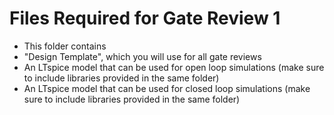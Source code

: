 # Files Required for Gate Review 1

- This folder contains
 - "Design Template", which you will use for all gate reviews
 - An LTspice model that can be used for open loop simulations (make sure to include libraries provided in the same folder)
 - An LTspice model that can be used for closed loop simulations (make sure to include libraries provided in the same folder)